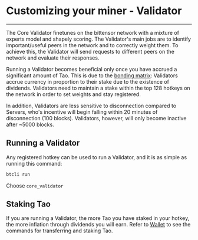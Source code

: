 # Customizing your miner - Validator
---
The Core Validator finetunes on the bittensor network with a mixture of experts model and shapely scoring. The Validator's main jobs are to identify important/useful peers in the network and to correctly weight them. To achieve this, the Validator will send requests to different peers on the network and evaluate their responses.


Running a Validator becomes beneficial only once you have accrued a significant amount of Tao. This is due to the [bonding matrix](../nested/Glossary.md#bonding-matrix): Validators accrue currency in proportion to their stake due to the existence of dividends. Validators need to maintain a stake within the top 128 hotkeys on the network in order to set weights and stay registered. 


In addition, Validators are less sensitive to disconnection compared to Servers, who's incentive will begin falling within 20 minutes of disconnection (100 blocks). Validators, however, will only become inactive after ~5000 blocks. 



## Running a Validator


Any registered hotkey can be used to run a Validator, and it is as simple as running this command: 

```bash
btcli run
```
Choose ``core_validator``



## Staking Tao


If you are running a Validator, the more Tao you have staked in your hotkey, the more inflation through dividends you will earn. Refer to [Wallet](../cli/Basicbtcli.md) to see the commands for transferring and staking Tao. 
